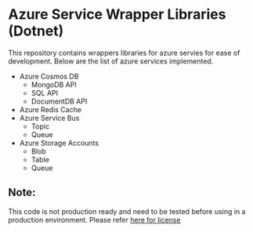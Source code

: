 # Azure Service Wrapper Libraries  (Dotnet)
This repository contains wrappers libraries for azure servies for ease of development. 
Below are the list of azure services implemented.
* Azure Cosmos DB
  * MongoDB API
  * SQL API
  * DocumentDB API
* Azure Redis Cache
* Azure Service Bus
  * Topic
  * Queue
* Azure Storage Accounts
  * Blob
  * Table
  * Queue

## Note:
This code is not production ready and need to be tested before using in a production environment.
Please refer [here for license](https://github.com/JDSRAO/Azure.Solutions/blob/master/LICENSE)
